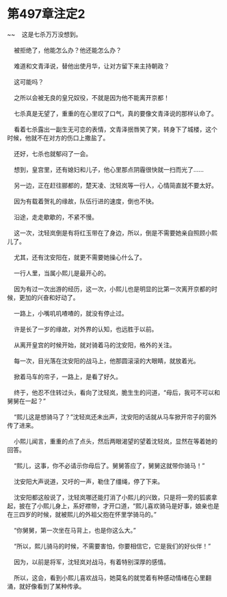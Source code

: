 # 第497章注定2
~~&nbsp;&nbsp;&nbsp;&nbsp;这是七杀万万没想到。<br><br>&nbsp;&nbsp;&nbsp;&nbsp;被拒绝了，他能怎么办？他还能怎么办？<br><br>&nbsp;&nbsp;&nbsp;&nbsp;难道和文青泽说，替他出使月华，让对方留下来主持朝政？<br><br>&nbsp;&nbsp;&nbsp;&nbsp;这可能吗？<br><br>&nbsp;&nbsp;&nbsp;&nbsp;之所以会被无良的皇兄奴役，不就是因为他不能离开京都！<br><br>&nbsp;&nbsp;&nbsp;&nbsp;七杀真是无望了，重重的在心里叹了口气，真的要像文青泽说的那样认命了。<br><br>&nbsp;&nbsp;&nbsp;&nbsp;看着七杀露出一副生无可恋的表情，文青泽抿唇笑了笑，转身下了城楼，这个时候，他就不在对方的伤口上撒盐了。<br><br>&nbsp;&nbsp;&nbsp;&nbsp;还好，七杀也就郁闷了一会。<br><br>&nbsp;&nbsp;&nbsp;&nbsp;想到，皇宫里，还有媳妇和儿子，他心里那点阴霾很快就一扫而光了……<br><br>&nbsp;&nbsp;&nbsp;&nbsp;另一边，正在赶往郦都的，楚天凌、沈轻岚等一行人，心情简直就不要太好。<br><br>&nbsp;&nbsp;&nbsp;&nbsp;因为有载着贺礼的缘故，队伍行进的速度，倒也不快。<br><br>&nbsp;&nbsp;&nbsp;&nbsp;沿途，走走歇歇的，不紧不慢。<br><br>&nbsp;&nbsp;&nbsp;&nbsp;这一次，沈轻岚倒是有将红玉带在了身边，所以，倒是不需要她亲自照顾小熙儿了。<br><br>&nbsp;&nbsp;&nbsp;&nbsp;尤其，还有沈安阳在，就更不需要她操心什么了。<br><br>&nbsp;&nbsp;&nbsp;&nbsp;一行人里，当属小熙儿是最开心的。<br><br>&nbsp;&nbsp;&nbsp;&nbsp;因为有过一次出游的经历，这一次，小熙儿也是明显的比第一次离开京都的时候，更加的兴奋和好动了。<br><br>&nbsp;&nbsp;&nbsp;&nbsp;一路上，小嘴叽叽喳喳的，就没有停止过。<br><br>&nbsp;&nbsp;&nbsp;&nbsp;许是长了一岁的缘故，对外界的认知，也远胜于以前。<br><br>&nbsp;&nbsp;&nbsp;&nbsp;从离开皇宫的时候开始，就对骑着马的沈安阳，格外的关注。<br><br>&nbsp;&nbsp;&nbsp;&nbsp;每一次，目光落在沈安阳的战马上，他那圆滚滚的大眼睛，就放着光。<br><br>&nbsp;&nbsp;&nbsp;&nbsp;掀着马车的帘子，一路上，是看了好久。<br><br>&nbsp;&nbsp;&nbsp;&nbsp;终于，他忍不住转过头，看向了沈轻岚，脆生生的问道，“母后，我可不可以和舅舅在一起？”<br><br>&nbsp;&nbsp;&nbsp;&nbsp;“熙儿这是想骑马了？”沈轻岚还未出声，沈安阳的话就从马车掀开帘子的窗外传了进来。<br><br>&nbsp;&nbsp;&nbsp;&nbsp;小熙儿闻言，重重的点了点头，然后两眼渴望的望着沈轻岚，显然在等着她的回答。<br><br>&nbsp;&nbsp;&nbsp;&nbsp;“熙儿，这事，你不必请示你母后了。舅舅答应了，舅舅这就带你骑马！”<br><br>&nbsp;&nbsp;&nbsp;&nbsp;沈安阳大声说道，又吁的一声，勒住了缰绳，停了下来。<br><br>&nbsp;&nbsp;&nbsp;&nbsp;沈安阳都这般说了，沈轻岚哪还能打消了小熙儿的兴致，只是将一旁的狐裘拿起，披在了小熙儿身上，系好襟带，才开口道，“熙儿喜欢骑马是好事，娘亲也是在三四岁的时候，就被熙儿的外祖父抱在怀里学骑马的。”<br><br>&nbsp;&nbsp;&nbsp;&nbsp;“你舅舅，第一次坐在马背上，也是你这么大。”<br><br>&nbsp;&nbsp;&nbsp;&nbsp;“所以，熙儿骑马的时候，不需要害怕，你要相信它，它是我们的好伙伴！”<br><br>&nbsp;&nbsp;&nbsp;&nbsp;因为，以前是将军，沈轻岚对战马，有着特别深厚的感情。<br><br>&nbsp;&nbsp;&nbsp;&nbsp;所以，这会，看到小熙儿喜欢战马，她莫名的就觉着有种感动情绪在心里翻涌，就好像看到了某种传承。<br><br>
                    

<script>_fwqdsqadxfw()</script>
<div><script>_dfwf1dw();</script></div>
<div><script>_dfwf1agdw();</script></div>
                